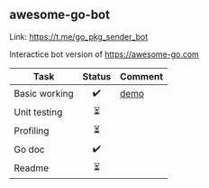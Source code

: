 ## awesome-go-bot

Link: https://t.me/go_pkg_sender_bot

Interactice bot version of https://awesome-go.com


| Task          | Status | Comment |
| ------------- | :----: | ------- |
| Basic working |   ✔️    |     [demo](doc/demo.gif)    |
| Unit testing  |   ⏳    |         |
| Profiling     |   ⏳    |         |
| Go doc        |   ✔️    |         |
| Readme        |   ⏳    |         |

